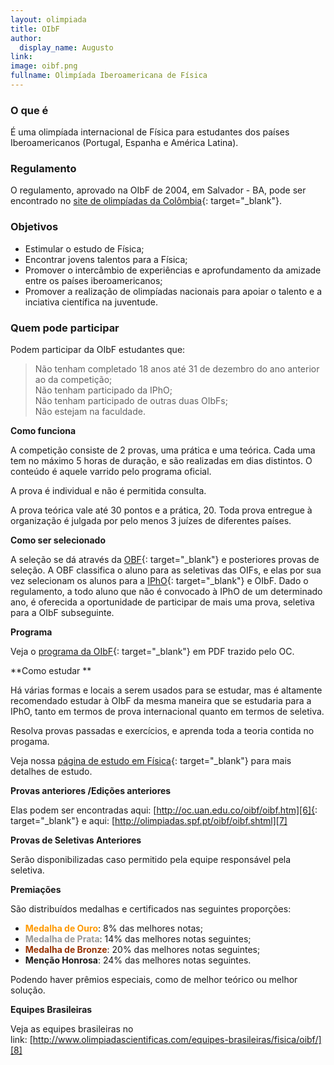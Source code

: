 ```yaml
---
layout: olimpiada
title: OIbF
author:
  display_name: Augusto
link: 
image: oibf.png
fullname: Olimpíada Iberoamericana de Física
---
```




### **O que é**



É uma olimpíada internacional de Física para estudantes dos países Iberoamericanos (Portugal, Espanha e América Latina).



### **Regulamento**



O regulamento, aprovado na OIbF de 2004, em Salvador - BA, pode ser encontrado no [site de olimpíadas da Colômbia][1]{: target="_blank"}.



### **Objetivos**

  
* Estimular o estudo de Física;  
* Encontrar jovens talentos para a Física;  
* Promover o intercâmbio de experiências e aprofundamento da amizade entre os países iberoamericanos;  
* Promover a realização de olimpíadas nacionais para apoiar o talento e a inciativa científica na juventude.

### **Quem pode participar**



Podem participar da OIbF estudantes que:



>Não tenham completado 18 anos até 31 de dezembro do ano anterior ao da competição;  
>Não tenham participado da IPhO;  
>Não tenham participado de outras duas OIbFs;  
>Não estejam na faculdade.

  
**Como funciona**

A competição consiste de 2 provas, uma prática e uma teórica. Cada uma tem no máximo 5 horas de duração, e são realizadas em dias distintos. O conteúdo é aquele varrido pelo programa oficial.



A prova é individual e não é permitida consulta.



A prova teórica vale até 30 pontos e a prática, 20. Toda prova entregue à organização é julgada por pelo menos 3 juízes de diferentes países.

  
**Como ser selecionado**

A seleção se dá através da [OBF][2]{: target="_blank"} e posteriores provas de seleção. A OBF classifica o aluno para as seletivas das OIFs, e elas por sua vez selecionam os alunos para a [IPhO][3]{: target="_blank"} e
OIbF. Dado o regulamento, a todo aluno que não é convocado à IPhO de um determinado ano, é oferecida a oportunidade de participar de mais uma prova, seletiva para a OIbF subseguinte.<strong><br /> </strong>

  
**Programa**

Veja o [programa da OIbF][4]{: target="_blank"} em PDF trazido pelo OC.

**Como estudar **

Há várias formas e locais a serem usados para se estudar, mas é altamente recomendado estudar à OIbF da mesma maneira que se estudaria para a IPhO, tanto em termos de prova internacional quanto em termos de seletiva.



Resolva provas passadas e exercícios, e aprenda toda a teoria contida no progama.



Veja nossa [página de estudo em Física][5]{: target="_blank"} para mais detalhes de estudo.

  
**Provas anteriores /Edições anteriores**

Elas podem ser encontradas aqui: [http://oc.uan.edu.co/oibf/oibf.htm][6]{: target="_blank"} e aqui: [http://olimpiadas.spf.pt/oibf/oibf.shtml][7]

  
**Provas de Seletivas Anteriores**

Serão disponibilizadas caso permitido pela equipe responsável pela seletiva.

**Premiações**



São distribuídos medalhas e certificados nas seguintes proporções:



* <span style="color: #ff9900;">**Medalha de Ouro**</span>\: 8% das melhores notas;
* <span style="color: #999999;">**Medalha de Prata**</span>\: 14% das melhores notas seguintes;
* <span style="color: #993300;">**Medalha de Bronze**</span>\: 20% das melhores notas seguintes;
* **Menção Honrosa**\: 24% das melhores notas seguintes.
  



Podendo haver prêmios especiais, como de melhor teórico ou melhor solução.


**Equipes Brasileiras**



Veja as equipes brasileiras no link: [http://www.olimpiadascientificas.com/equipes-brasileiras/fisica/oibf/][8]





[1]: http://oc.uan.edu.co/oibf/oibfreg.htm "Em espanhol, de fácil entendimento."
[2]: http://www.olimpiadascientificas.com/olimpiadas/olimpiadas-de-fisica/obf/
[3]: http://www.olimpiadascientificas.com/olimpiadas/olimpiadas-de-fisica/ipho/
[4]: http://www.olimpiadascientificas.com/wp-content/uploads/2012/08/Programa-OIBF.pdf "Programa da OIbF aqui no OC, só clicar."
[5]: http://www.olimpiadascientificas.com/estudo/fisica/ "&Uacute;til para todas as olimpíadas de Física."
[6]: http://oc.uan.edu.co/oibf/oibf.htm
[7]: http://olimpiadas.spf.pt/oibf/oibf.shtml
[8]: http://www.olimpiadascientificas.com/equipes-brasileiras/fisica/oibf/
